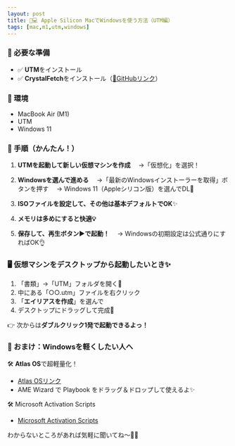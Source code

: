 ```yaml
---
layout: post
title: 🍎💻 Apple Silicon MacでWindowsを使う方法（UTM編）
tags: [mac,m1,utm,windows]
---
```


### 🌟 必要な準備

* ✅ **UTM**をインストール
* ✅ **CrystalFetch**をインストール（[🔗GitHubリンク](https://github.com/TuringSoftware/CrystalFetch)）

### 🧰 環境

* MacBook Air (M1)
* UTM
* Windows 11

### 🚀 手順（かんたん！）

1. **UTMを起動して新しい仮想マシンを作成**
   　→「仮想化」を選択！

2. **Windowsを選んで進める**
   　→「最新のWindowsインストーラーを取得」ボタンを押す
   　→ Windows 11（Appleシリコン版）を選んでDL💾

3. **ISOファイルを設定して、その他は基本デフォルトでOK**✨

4. **メモリは多めにすると快適💡**

5. **保存して、再生ボタン▶️で起動！**
   　→ Windowsの初期設定は公式通りにすればOK👌

### 🖥 仮想マシンをデスクトップから起動したいとき✨

1. 「書類」→「UTM」フォルダを開く📂
2. 中にある「○○.utm」ファイルを右クリック
3. 「**エイリアスを作成**」を選んで
4. デスクトップにドラッグして完成🎉

👉 次からは**ダブルクリック1発で起動できるよっ！**

### 🎁 おまけ：Windowsを軽くしたい人へ

🛠 **Atlas OS**で超軽量化！

* [Atlas OSリンク](https://blog.ringoxd.dev/blog/atlas-is-good/)
* AME Wizard で Playbook をドラッグ＆ドロップして使えるよ✨

🛠 Microsoft Activation Scripts

* [Microsoft Activation Scripts](https://raw.githubusercontent.com/massgravel/Microsoft-Activation-Scripts/refs/heads/master/MAS/All-In-One-Version-KL/MAS_AIO.cmd)

わからないところがあれば気軽に聞いてね〜🌈💕
